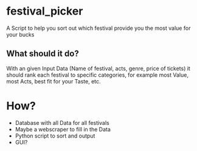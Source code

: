 # festival_picker
A Script to help you sort out which festival provide you the most value for your bucks

## What should it do?

With an given Input Data (Name of festival, acts, genre, price of tickets) it should rank each festival to specific categories, for example most Value, most Acts, best fit for your Taste, etc.

# How?

  - Database with all Data for all festivals
  - Maybe a webscraper to fill in the Data
  - Python script to sort and output
  - GUI?
